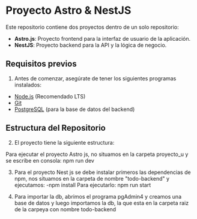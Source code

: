 # Proyecto Astro & NestJS

Este repositorio contiene dos proyectos dentro de un solo repositorio:

- **Astro.js**: Proyecto frontend para la interfaz de usuario de la aplicación.
- **NestJS**: Proyecto backend para la API y la lógica de negocio.

## Requisitos previos

1. Antes de comenzar, asegúrate de tener los siguientes programas instalados:

- [Node.js](https://nodejs.org/) (Recomendado LTS)
- [Git](https://git-scm.com/)
- [PostgreSQL](https://www.postgresql.org/) (para la base de datos del backend)

## Estructura del Repositorio

2. El proyecto tiene la siguiente estructura:

Para ejecutar el proyecto Astro js, no situamos en la carpeta proyecto_u y se escribe en consola:
npm run dev

3. Para el proyecto Nest js se debe instalar primeros las dependencias de npm, nos situamos en la carpeta de nombre "todo-backend" y ejecutamos:
-npm install
Para ejecutarlo: npm run start

4. Para importar la db, abrimos el programa pgAdmin4 y creamos una base de datos y luego importamos la db, la que esta en la carpeta raiz de la carpeya con nombre todo-backend




